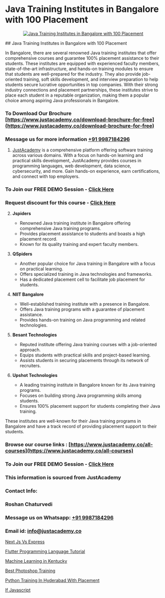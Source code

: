 # Java Training Institutes in Bangalore with 100 Placement

<p align="center">
  <a href="https://justacademy.co/course-detail/core-java-training">
    <img src="https://justacademy.co/storage2/course_image/1677245426_course_image.webp" alt="Java Training Institutes in Bangalore with 100 Placement">
  </a>
</p>
## Java Training Institutes in Bangalore with 100 Placement

In Bangalore, there are several renowned Java training institutes that offer comprehensive courses and guarantee 100% placement assistance to their students. These institutes are equipped with experienced faculty members, state-of-the-art infrastructure, and hands-on training modules to ensure that students are well-prepared for the industry. They also provide job-oriented training, soft skills development, and interview preparation to help students secure lucrative opportunities in top companies. With their strong industry connections and placement partnerships, these institutes strive to place each student in a reputable organization, making them a popular choice among aspiring Java professionals in Bangalore.
### To Download Our Brochure [https://www.justacademy.co/download-brochure-for-free](https://www.justacademy.co/download-brochure-for-free)
### Message us for more information [+91 9987184296](https://api.whatsapp.com/send?phone=919987184296)

1) [JustAcademy](https://justacademy.co) is a comprehensive platform offering software training across various domains. With a focus on hands-on learning and practical skills development, JustAcademy provides courses in programming languages, web development, data science, cybersecurity, and more. Gain hands-on experience, earn certifications, and connect with top employers.

### To Join our FREE DEMO Session - [Click Here](https://www.justacademy.co/register-for-course-demo/)
### Request discount for this course - [Click Here](https://justacademy.co/contact-us/)

2) **Jspiders**
   - Renowned Java training institute in Bangalore offering comprehensive Java training programs.
   - Provides placement assistance to students and boasts a high placement record.
   - Known for its quality training and expert faculty members.

3) **QSpiders**
   - Another popular choice for Java training in Bangalore with a focus on practical learning.
   - Offers specialized training in Java technologies and frameworks.
   - Has a dedicated placement cell to facilitate job placement for students.

4) **NIIT Bangalore**
   - Well-established training institute with a presence in Bangalore.
   - Offers Java training programs with a guarantee of placement assistance.
   - Provides hands-on training on Java programming and related technologies.

5) **Besant Technologies**
   - Reputed institute offering Java training courses with a job-oriented approach.
   - Equips students with practical skills and project-based learning.
   - Assists students in securing placements through its network of recruiters.

6) **Upshot Technologies**
   - A leading training institute in Bangalore known for its Java training programs.
   - Focuses on building strong Java programming skills among students.
   - Ensures 100% placement support for students completing their Java training.

These institutes are well-known for their Java training programs in Bangalore and have a track record of providing placement support to their students.

### Browse our course links : [https://www.justacademy.co/all-courses](https://www.justacademy.co/all-courses) 
### To Join our FREE DEMO Session - [Click Here](https://www.justacademy.co/register-for-course-demo)


### This information is sourced from JustAcademy
### Contact Info:
### Roshan Chaturvedi
### Message us on Whatsapp: [+91 9987184296](https://api.whatsapp.com/send?phone=919987184296)
### Email id: [info@justacademy.co](mailto:info@justacademy.co)
                
[Next Js Vs Express](https://www.linkedin.com/pulse/next-js-vs-express-justacademy-austin-hzbmf?trackingId=ybBtj9bag0ud%2B1ltGumP9Q%3D%3D&lipi=urn%3Ali%3Apage%3Ad_flagship3_company_admin%3B1S56YMP3SFiKzh85NFJhiw%3D%3D)

[Flutter Programming Language Tutorial](https://www.linkedin.com/pulse/flutter-programming-language-tutorial-justacademy-delhi-4xgyc/)

[Machine Learning in Kentucky](https://medium.com/@kamblerajas684/machine-learning-in-kentucky-e415be0f7997)

[Best Photoshop Training](https://medium.com/@roneet705/best-photoshop-training-3313e478677c)

[Python Training In Hyderabad With Placement](https://justacademyin.github.io/justacademy/python-training-in-hyderabad-with-placement)

[If Javascript](https://justacademyin.github.io/Articles/If-Javascript)

